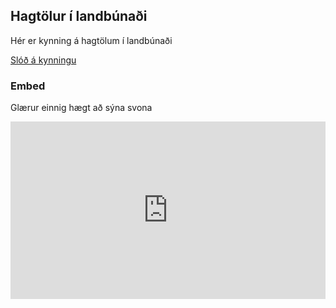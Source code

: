 
## Hagtölur í landbúnaði

Hér er kynning á hagtölum í landbúnaði

[Slóð á kynningu](/kynning_hagtolur/xaringan_test_slides.html)


### Embed

Glærur einnig hægt að sýna svona

<style>
.resp-container {
    position: relative;
    overflow: hidden;
    padding-top: 56.25%;
}

.testiframe {
    position: absolute;
    top: 0;
    left: 0;
    width: 100%;
    height: 100%;
    border: 0;
}
</style>

<div class="resp-container">
    <iframe class="testiframe" src="https://karigauta.github.io/kynning_hagtolur/xaringan_test_slides.html">
      Fallback text here for unsupporting browsers, of which there are scant few.
    </iframe>
</div>


